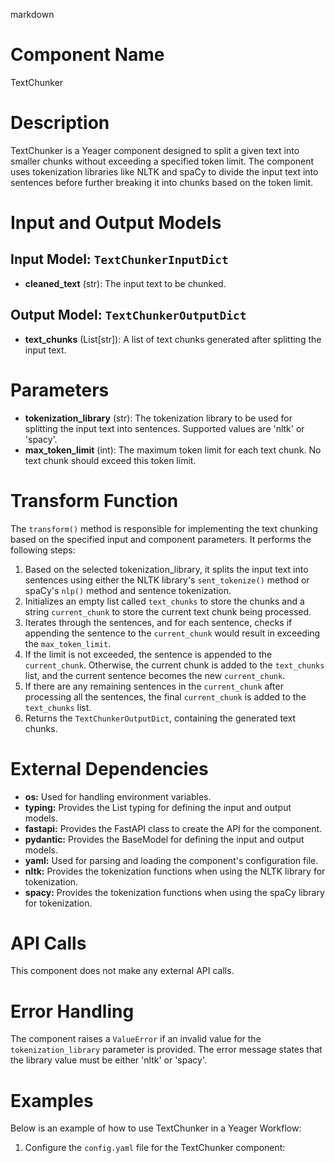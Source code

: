 markdown
# Component Name
TextChunker

# Description
TextChunker is a Yeager component designed to split a given text into smaller chunks without exceeding a specified token limit. The component uses tokenization libraries like NLTK and spaCy to divide the input text into sentences before further breaking it into chunks based on the token limit.

# Input and Output Models
## Input Model: `TextChunkerInputDict`
- **cleaned_text** (str): The input text to be chunked.

## Output Model: `TextChunkerOutputDict`
- **text_chunks** (List[str]): A list of text chunks generated after splitting the input text.

# Parameters
- **tokenization_library** (str): The tokenization library to be used for splitting the input text into sentences. Supported values are 'nltk' or 'spacy'.
- **max_token_limit** (int): The maximum token limit for each text chunk. No text chunk should exceed this token limit.

# Transform Function
The `transform()` method is responsible for implementing the text chunking based on the specified input and component parameters. It performs the following steps:
1. Based on the selected tokenization_library, it splits the input text into sentences using either the NLTK library's `sent_tokenize()` method or spaCy's `nlp()` method and sentence tokenization.
2. Initializes an empty list called `text_chunks` to store the chunks and a string `current_chunk` to store the current text chunk being processed.
3. Iterates through the sentences, and for each sentence, checks if appending the sentence to the `current_chunk` would result in exceeding the `max_token_limit`.
4. If the limit is not exceeded, the sentence is appended to the `current_chunk`. Otherwise, the current chunk is added to the `text_chunks` list, and the current sentence becomes the new `current_chunk`.
5. If there are any remaining sentences in the `current_chunk` after processing all the sentences, the final `current_chunk` is added to the `text_chunks` list.
6. Returns the `TextChunkerOutputDict`, containing the generated text chunks.

# External Dependencies
- **os:** Used for handling environment variables.
- **typing:** Provides the List typing for defining the input and output models.
- **fastapi:** Provides the FastAPI class to create the API for the component.
- **pydantic:** Provides the BaseModel for defining the input and output models.
- **yaml:** Used for parsing and loading the component's configuration file.
- **nltk:** Provides the tokenization functions when using the NLTK library for tokenization.
- **spacy:** Provides the tokenization functions when using the spaCy library for tokenization.

# API Calls
This component does not make any external API calls.

# Error Handling
The component raises a `ValueError` if an invalid value for the `tokenization_library` parameter is provided. The error message states that the library value must be either 'nltk' or 'spacy'.

# Examples
Below is an example of how to use TextChunker in a Yeager Workflow:

1. Configure the `config.yaml` file for the TextChunker component:

